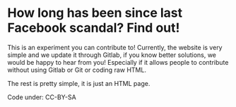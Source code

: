 # How long has been since last Facebook scandal? Find out!

This is an experiment you can contribute to! Currently, the website is very simple and we update it through Gitlab, if you know better solutions, we would be happy to hear from you! Especially if it allows people to contribute without using Gitlab or Git or coding raw HTML.

The rest is pretty simple, it is just an HTML page.

Code under: CC-BY-SA
